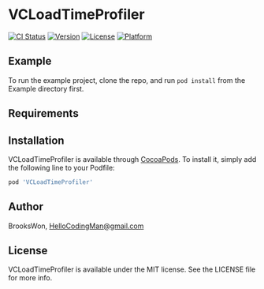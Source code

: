 # VCLoadTimeProfiler

[![CI Status](https://img.shields.io/travis/BrooksWon/VCLoadTimeProfiler.svg?style=flat)](https://travis-ci.org/BrooksWon/VCLoadTimeProfiler)
[![Version](https://img.shields.io/cocoapods/v/VCLoadTimeProfiler.svg?style=flat)](https://cocoapods.org/pods/VCLoadTimeProfiler)
[![License](https://img.shields.io/cocoapods/l/VCLoadTimeProfiler.svg?style=flat)](https://cocoapods.org/pods/VCLoadTimeProfiler)
[![Platform](https://img.shields.io/cocoapods/p/VCLoadTimeProfiler.svg?style=flat)](https://cocoapods.org/pods/VCLoadTimeProfiler)

## Example

To run the example project, clone the repo, and run `pod install` from the Example directory first.

## Requirements

## Installation

VCLoadTimeProfiler is available through [CocoaPods](https://cocoapods.org). To install
it, simply add the following line to your Podfile:

```ruby
pod 'VCLoadTimeProfiler'
```

## Author

BrooksWon, HelloCodingMan@gmail.com

## License

VCLoadTimeProfiler is available under the MIT license. See the LICENSE file for more info.
